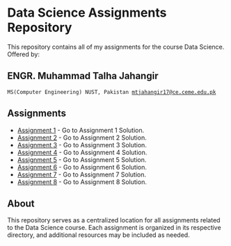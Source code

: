# Data Science Assignments Repository

This repository contains all of my assignments for the course Data Science. Offered by: 

## ENGR. Muhammad Talha Jahangir
  <code>MS(Computer Engineering) NUST, Pakistan
  mtjahangir17@ce.ceme.edu.pk</code>

## Assignments

- [Assignment 1](/Assignment%201%20Solution) - Go to Assignment 1 Solution.
- [Assignment 2](/Assignment%202%20Solution) - Go to Assignment 2 Solution.
- [Assignment 3](/Assignment%203%20Solution) - Go to Assignment 3 Solution.
- [Assignment 4](/Assignment%204%20Solution) - Go to Assignment 4 Solution.
- [Assignment 5](/Assignment%205%20Solution) - Go to Assignment 5 Solution.
- [Assignment 6](/Assignment%206%20Solution) - Go to Assignment 6 Solution.
- [Assignment 7](/Assignment%207%20Solution) - Go to Assignment 7 Solution.
- [Assignment 8](/Assignment%208%20Solution) - Go to Assignment 8 Solution.
  
  




## About

This repository serves as a centralized location for all assignments related to the Data Science course. Each assignment is organized in its respective directory, and additional resources may be included as needed.
